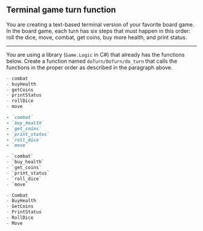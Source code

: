 ## Terminal game turn function

You are creating a text-based terminal version of your favorite board game. In the board game, each turn has six steps that must happen in this order: roll the dice, move, combat, get coins, buy more health, and print status.

---

You are using a library (`Game.Logic` in C#) that already has the functions below. Create a function named `doTurn/DoTurn/do_turn` that calls the functions in the proper order as described in the paragraph above.
```javascript
- combat
- buyHealth
- getCoins
- printStatus
- rollDice
- move
```
```ruby
- `combat`
- `buy_health`
- `get_coins`
- `print_status`
- `roll_dice`
- `move`
```
```python
- `combat`
- `buy_health`
- `get_coins`
- `print_status`
- `roll_dice`
- `move`
```
```csharp
- Combat
- BuyHealth
- GetCoins
- PrintStatus
- RollDice
- Move
```